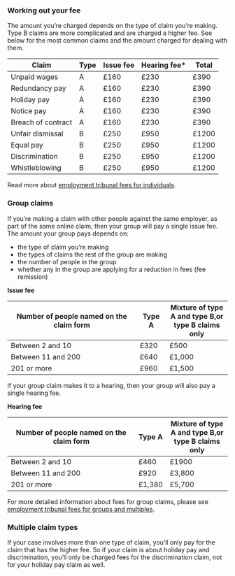 ### Working out your fee
The amount you’re charged depends on the type of claim you’re making. Type B claims are more complicated and are charged a higher fee. See below for the most common claims and the amount charged for dealing with them.

|Claim|Type|Issue fee|Hearing fee*|Total|
|-----|----|---------|------------|-----|
|Unpaid wages|A|£160|£230|£390|
|Redundancy pay|A|£160|£230|£390|
|Holiday pay|A|£160|£230|£390|
|Notice pay|A|£160|£230|£390|
|Breach of contract|A|£160|£230|£390|
|Unfair dismissal|B|£250|£950|£1200|
|Equal pay|B|£250|£950|£1200|
|Discrimination|B|£250|£950|£1200|
|Whistleblowing|B|£250|£950|£1200|

Read more about <a href="http://hmctsformfinder.justice.gov.uk/HMCTS/GetLeaflet.do?court_leaflets_id=2762" rel="external" title="employment tribunal fees for individuals">employment tribunal fees for individuals</a>.

### Group claims
If you’re making a claim with other people against the same employer, as part of the same online claim, then your group will pay a single issue fee. The amount your group pays depends on:

- the type of claim you’re making
- the types of claims the rest of the group are making
- the number of people in the group
- whether any in the group are applying for a reduction in fees (fee remission)

__Issue fee__

|Number of people named on the claim form|Type A|Mixture of type<br/>A and type B,or<br> type B claims only|
|----------------------------------------|--------|--------------------------------------------------------|
|Between 2 and 10|£320|£500|
|Between 11 and 200|£640|£1,000|
|201 or more|£960|£1,500|

If your group claim makes it to a hearing, then your group will also pay a single hearing fee.

__Hearing fee__

|Number of people named on the claim form|Type A|Mixture of type<br/>A and type B,or<br> type B claims only|
|----------------------------------------|--------|--------------------------------------------------------|
|Between 2 and 10|£460|£1900|
|Between 11 and 200|£920|£3,800|
|201 or more|£1,380|£5,700|

For more detailed information about fees for group claims, please see <a href="http://hmctsformfinder.justice.gov.uk/courtfinder/forms/t436-eng.pdf" rel="external" title="employment tribunal fees for groups and multiples">employment tribunal fees for groups and multiples</a>.



### Multiple claim types
If your case involves more than one type of claim, you’ll only pay for the claim that has the higher fee. So if your claim is about holiday pay and discrimination, you’ll only be charged fees for the discrimination claim, not for your holiday pay claim as well.
